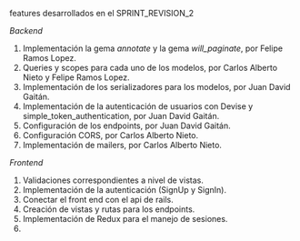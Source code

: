  features desarrollados en el SPRINT_REVISION_2

 *Backend*

1. Implementación  la gema  *annotate*  y la gema *will_paginate*, por Felipe Ramos Lopez.
2. Queries  y scopes para cada uno de los modelos, por Carlos Alberto Nieto y Felipe Ramos Lopez.
3. Implementación de los serializadores para los modelos, por Juan David Gaitán.
4. Implementación de la autenticación de usuarios con Devise y simple_token_authentication, por Juan David Gaitán.
5. Configuración de los endpoints, por Juan David Gaitán.
6. Configuración CORS, por Carlos Alberto Nieto.
7. Implementación de mailers, por Carlos Alberto Nieto.

*Frontend*

1. Validaciones correspondientes a nivel de vistas.
2. Implementación de la autenticación (SignUp y SignIn).
3. Conectar el front end con el api de rails.
4. Creación de vistas y rutas para los endpoints.
5. Implementación de Redux para el manejo de sesiones.
6. 